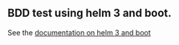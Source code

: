 ## BDD test using helm 3 and boot.

See the [documentation on helm 3 and boot](https://jenkins-x.io/docs/labs/boot/) 

